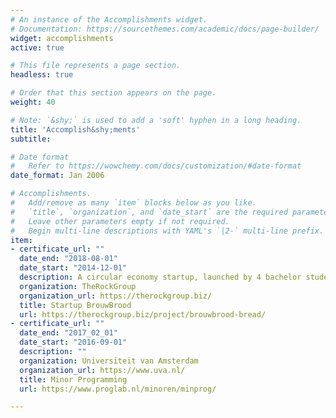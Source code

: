 ```yaml
---
# An instance of the Accomplishments widget.
# Documentation: https://sourcethemes.com/academic/docs/page-builder/
widget: accomplishments
active: true 

# This file represents a page section.
headless: true

# Order that this section appears on the page.
weight: 40

# Note: `&shy;` is used to add a 'soft' hyphen in a long heading.
title: 'Accomplish&shy;ments'
subtitle:

# Date format
#   Refer to https://wowchemy.com/docs/customization/#date-format
date_format: Jan 2006

# Accomplishments.
#   Add/remove as many `item` blocks below as you like.
#   `title`, `organization`, and `date_start` are the required parameters.
#   Leave other parameters empty if not required.
#   Begin multi-line descriptions with YAML's `|2-` multi-line prefix.
item:
- certificate_url: ""
  date_end: "2018-08-01"
  date_start: "2014-12-01"
  description: A circular economy startup, launched by 4 bachelor students, producing bread by upcycling brewers spent grains locally in Amsterdam. 
  organization: TheRockGroup
  organization_url: https://therockgroup.biz/
  title: Startup BrouwBrood
  url: https://therockgroup.biz/project/brouwbrood-bread/
- certificate_url: ""
  date_end: "2017_02_01"
  date_start: "2016-09-01"
  description: ""
  organization: Universiteit van Amsterdam
  organization_url: https://www.uva.nl/
  title: Minor Programming
  url: https://www.proglab.nl/minoren/minprog/

---
```

